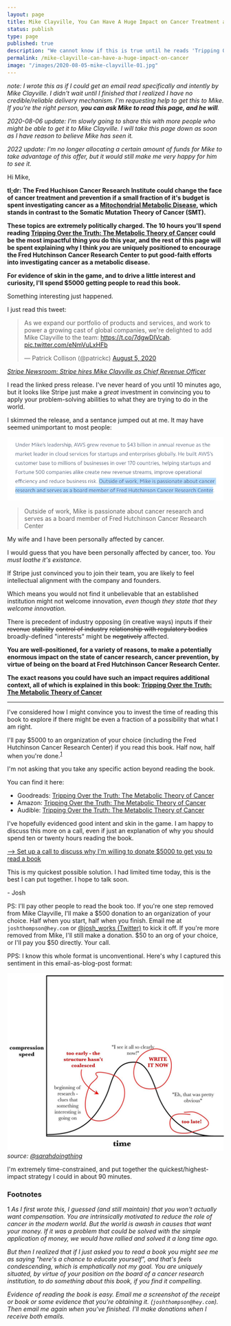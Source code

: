 ```yaml
---
layout: page
title: Mike Clayville, You Can Have A Huge Impact on Cancer Treatment and Prevention
status: publish
type: page
published: true
description: "We cannot know if this is true until he reads 'Tripping Over the Truth: The Metabolic Theory of Cancer'. I humbly request that he do just this."
permalink: /mike-clayville-can-have-a-huge-impact-on-cancer
image: "/images/2020-08-05-mike-clayville-01.jpg"
---
```


_note: I wrote this as if I could get an email read specifically and intently by Mike Clayville. I didn't wait until I finished that I realized I have no credible/reliable delivery mechanism. I'm requesting help to get this to Mike. If you're the right person, **you can ask Mike to read this page, and he will**._

_2020-08-06 update: I'm slowly going to share this with more people who might be able to get it to Mike Clayville. I will take this page down as soon as I have reason to believe Mike has seen it._

_2022 update: I'm no longer allocating a certain amount of funds for Mike to take advantage of this offer, but it would still make me very happy for him to see it._

Hi Mike,

**tl;dr: The Fred Huchison Cancer Research Institute could change the face of cancer treatment and prevention if a small fraction of it's budget is spent investigating cancer as a [Mitochondrial Metabolic Disease](https://colleenhuber.com/metabolic-theory-of-cancer-and-common-misconceptions/), which stands in contrast to the Somatic Mutation Theory of Cancer (SMT).**

**These topics are extremely politically charged. The 10 hours you'll spend reading [Tripping Over the Truth: The Metabolic Theory of Cancer](https://www.goodreads.com/book/show/23496164-tripping-over-the-truth?from_search=true) could be the most impactful thing you do this year, and the rest of this page will be spent explaining why I think _you_ are uniquely positioned to encourage the Fred Hutchinson Cancer Research Center to put good-faith efforts into investigating cancer as a metabolic disease.**

**For evidence of skin in the game, and to drive a little interest and curiosity, I'll spend $5000 getting people to read this book.**

Something interesting just happened.

I just read this tweet:

<blockquote class="twitter-tweet"><p lang="en" dir="ltr">As we expand our portfolio of products and services, and work to power a growing cast of global companies, we&#39;re delighted to add Mike Clayville to the team: <a href="https://t.co/7dgwDIVcah">https://t.co/7dgwDIVcah</a>. <a href="https://t.co/eNmVuLxHFb">pic.twitter.com/eNmVuLxHFb</a></p>&mdash; Patrick Collison (@patrickc) <a href="https://twitter.com/patrickc/status/1291103130420015104?ref_src=twsrc%5Etfw">August 5, 2020</a></blockquote> <script async src="https://platform.twitter.com/widgets.js" charset="utf-8"></script> 

_[Stripe Newsroom: Stripe hires Mike Clayville as Chief Revenue Officer](https://stripe.com/newsroom/news/mike-clayville)_

I read the linked press release. I've never heard of you until 10 minutes ago, but it looks like Stripe just make a _great_ investment in convincing you to apply your problem-solving abilities to what they are trying to do in the world. 

I skimmed the release, and a sentance jumped out at me. It may have seemed unimportant to most people:

![Outside of work, Mike is passionate about cancer research and serves as a board member of Fred Hutchinson Cancer Research Center](/images/2020-08-05-mike-clayville-01.jpg)

> Outside of work, Mike is passionate about cancer research and serves as a board member of Fred Hutchinson Cancer Research Center

My wife and I have been personally affected by cancer.

I would guess that you have been personally affected by cancer, too. _You must loathe it's existance_. 

If Stripe just convinced you to join their team, you are likely to feel intellectual alignment with the company and founders. 

Which means you would not find it unbelievable that an established institution might not welcome innovation, _even though they state that they welcome innovation_.

There is precedent  of industry opposing (in creative ways) inputs if their <strike>revenue</strike> <strike>stability</strike> <strike>control of industry</strike> <strike>relationship with regulatory bodies</strike> broadly-defined "interests" might be <strike>negatively</strike> affected. 

**You are well-positioned, for a variety of reasons, to make a potentially enormous impact on the state of cancer research, cancer prevention, by virtue of being on the board at Fred Hutchinson Cancer Research Center.**

**The exact reasons you could have such an impact requires additional context, all of which is explained in this book: [Tripping Over the Truth: The Metabolic Theory of Cancer](https://www.goodreads.com/book/show/23496164-tripping-over-the-truth)**

----------------------------------

I've considered how I might convince you to invest the time of reading this book to explore if there might be even a fraction of a possibility that what I am right.

I'll pay $5000 to an organization of your choice (including the Fred Hutchinson Cancer Research Center) if you read this book. Half now, half when you're done.<sup>[1](#footnotes)</sup>

I'm not asking that you take any specific action beyond reading the book. 

You can find it here:

- Goodreads: [Tripping Over the Truth: The Metabolic Theory of Cancer](https://www.goodreads.com/book/show/23496164-tripping-over-the-truth)
- Amazon: [Tripping Over the Truth: The Metabolic Theory of Cancer](https://www.amazon.com/Tripping-over-Truth-Overturning-Entrenched/dp/160358935X/ref=sr_1_1?crid=19PKF784X2KKW&dchild=1&keywords=tripping+over+the+truth+by+travis+christofferson&qid=1596721103&sprefix=tripping+over+the+truth%2Caps%2C188&sr=8-1)
- Audible: [Tripping Over the Truth: The Metabolic Theory of Cancer](https://www.audible.com/pd/Tripping-Over-the-Truth-Audiobook/B01C3BJ0KE)

I've hopefully evidenced good intent and skin in the game. I am happy to discuss this more on a call, even if just an explanation of why you should spend ten or twenty hours reading the book.

[--> Set up a call to discuss why I'm willing to donate $5000 to get you to read a book](https://calendly.com/joshthompson/skin-in-the-game)

This is my quickest possible solution. I had limited time today, this is the best I can put together. I hope to talk soon.

\- Josh

PS: I'll pay other people to read the book too. If you're one step removed from Mike Clayville, I'll make a $500 donation to an organization of your choice. Half when you start, half when you finish. Email me at `joshthompson@hey.com` or [@josh_works (Twitter)](https://twitter.com/josh_works) to kick it off. If you're more removed from Mike, I'll still make a donation. $50 to an org of your choice, or I'll pay you $50 directly. Your call.

PPS: I know this whole format is unconventional. Here's why I captured this sentiment in this email-as-blog-post format:

![write it now](/images/2020-07-21-write-it-now.jpg)
_source: [@sarahdoingthing](https://twitter.com/sarahdoingthing/status/889082755203518464?s=20)_

I'm extremely time-constrained, and put together the quickest/highest-impact strategy I could in about 90 minutes.


### Footnotes

1 _As I first wrote this, I guessed (and still maintain) that you won't actually want compensation. You are intrinsically motivated to reduce the role of cancer in the modern world. But the world is awash in causes that want your money. If it was a problem that could be solved with the simple application of money, we would have rallied and solved it a long time ago._

_But then I realized that if I just asked you to read a book you might see me as saying "here's a chance to educate yourself", and that's feels condescending, which is emphatically not my goal. You are uniquely situated, by virtue of your position on the board of a cancer research institution, to do something about this book, if you find it compelling._

_Evidence of reading the book is easy. Email me a screenshot of the receipt or book or some evidence that you're obtaining it. (`joshthompson@hey.com`). Then email me again when you've finished. I'll make donations when I receive both emails._